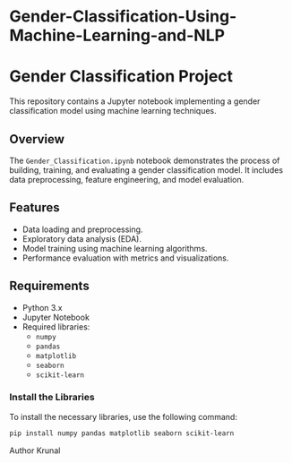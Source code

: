 # Gender-Classification-Using-Machine-Learning-and-NLP
# Gender Classification Project

This repository contains a Jupyter notebook implementing a gender classification model using machine learning techniques.

## Overview
The `Gender_Classification.ipynb` notebook demonstrates the process of building, training, and evaluating a gender classification model. It includes data preprocessing, feature engineering, and model evaluation.

## Features
- Data loading and preprocessing.
- Exploratory data analysis (EDA).
- Model training using machine learning algorithms.
- Performance evaluation with metrics and visualizations.

## Requirements
- Python 3.x
- Jupyter Notebook
- Required libraries:
  - `numpy`
  - `pandas`
  - `matplotlib`
  - `seaborn`
  - `scikit-learn`

### Install the Libraries
To install the necessary libraries, use the following command:
```bash
pip install numpy pandas matplotlib seaborn scikit-learn
```

Author 
Krunal
